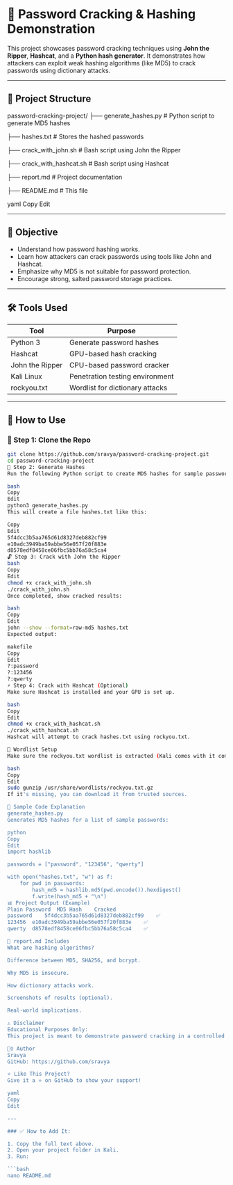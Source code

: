 # 🔐 Password Cracking & Hashing Demonstration

This project showcases password cracking techniques using **John the Ripper**, **Hashcat**, and a **Python hash generator**. It demonstrates how attackers can exploit weak hashing algorithms (like MD5) to crack passwords using dictionary attacks.

---

## 📁 Project Structure

password-cracking-project/
├── generate_hashes.py # Python script to generate MD5 hashes

├── hashes.txt # Stores the hashed passwords

├── crack_with_john.sh # Bash script using John the Ripper

├── crack_with_hashcat.sh # Bash script using Hashcat

├── report.md # Project documentation

├── README.md # This file

yaml
Copy
Edit

---

## 🎯 Objective

- Understand how password hashing works.
- Learn how attackers can crack passwords using tools like John and Hashcat.
- Emphasize why MD5 is not suitable for password protection.
- Encourage strong, salted password storage practices.

---

## 🛠 Tools Used

| Tool           | Purpose                              |
|----------------|--------------------------------------|
| Python 3       | Generate password hashes             |
| Hashcat        | GPU-based hash cracking              |
| John the Ripper| CPU-based password cracker           |
| Kali Linux     | Penetration testing environment      |
| rockyou.txt    | Wordlist for dictionary attacks      |

---

## 🚀 How to Use

### 🔧 Step 1: Clone the Repo

```bash
git clone https://github.com/sravya/password-cracking-project.git
cd password-cracking-project
🧪 Step 2: Generate Hashes
Run the following Python script to create MD5 hashes for sample passwords:

bash
Copy
Edit
python3 generate_hashes.py
This will create a file hashes.txt like this:

Copy
Edit
5f4dcc3b5aa765d61d8327deb882cf99
e10adc3949ba59abbe56e057f20f883e
d8578edf8458ce06fbc5bb76a58c5ca4
🔓 Step 3: Crack with John the Ripper
bash
Copy
Edit
chmod +x crack_with_john.sh
./crack_with_john.sh
Once completed, show cracked results:

bash
Copy
Edit
john --show --format=raw-md5 hashes.txt
Expected output:

makefile
Copy
Edit
?:password
?:123456
?:qwerty
⚡ Step 4: Crack with Hashcat (Optional)
Make sure Hashcat is installed and your GPU is set up.

bash
Copy
Edit
chmod +x crack_with_hashcat.sh
./crack_with_hashcat.sh
Hashcat will attempt to crack hashes.txt using rockyou.txt.

📄 Wordlist Setup
Make sure the rockyou.txt wordlist is extracted (Kali comes with it compressed):

bash
Copy
Edit
sudo gunzip /usr/share/wordlists/rockyou.txt.gz
If it's missing, you can download it from trusted sources.

📘 Sample Code Explanation
generate_hashes.py
Generates MD5 hashes for a list of sample passwords:

python
Copy
Edit
import hashlib

passwords = ["password", "123456", "qwerty"]

with open("hashes.txt", "w") as f:
    for pwd in passwords:
        hash_md5 = hashlib.md5(pwd.encode()).hexdigest()
        f.write(hash_md5 + "\n")
📊 Project Output (Example)
Plain Password	MD5 Hash	Cracked
password	5f4dcc3b5aa765d61d8327deb882cf99	✅
123456	e10adc3949ba59abbe56e057f20f883e	✅
qwerty	d8578edf8458ce06fbc5bb76a58c5ca4	✅

📎 report.md Includes
What are hashing algorithms?

Difference between MD5, SHA256, and bcrypt.

Why MD5 is insecure.

How dictionary attacks work.

Screenshots of results (optional).

Real-world implications.

⚠️ Disclaimer
Educational Purposes Only:
This project is meant to demonstrate password cracking in a controlled environment. Do NOT use these techniques for unethical or unauthorized activities.

🙋‍♀️ Author
Sravya
GitHub: https://github.com/sravya

⭐ Like This Project?
Give it a ⭐ on GitHub to show your support!

yaml
Copy
Edit

---

### ✅ How to Add It:

1. Copy the full text above.
2. Open your project folder in Kali.
3. Run:

```bash
nano README.md
